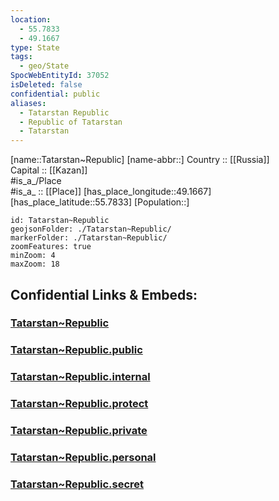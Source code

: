 ```yaml
---
location:
  - 55.7833
  - 49.1667
type: State
tags:
  - geo/State
SpocWebEntityId: 37052
isDeleted: false
confidential: public
aliases:
  - Tatarstan Republic
  - Republic of Tatarstan 
  - Tatarstan 
---
```

[name::Tatarstan~Republic] 
[name-abbr::] 
Country :: [[Russia]]  
Capital :: [[Kazan]]  
#is_a_/Place  
#is_a_ :: [[Place]] 
[has_place_longitude::49.1667] 
[has_place_latitude::55.7833] 
[Population::] 



```leaflet
id: Tatarstan~Republic
geojsonFolder: ./Tatarstan~Republic/
markerFolder: ./Tatarstan~Republic/
zoomFeatures: true 
minZoom: 4 
maxZoom: 18
```


## Confidential Links & Embeds: 

### [Tatarstan~Republic](/_Standards/Earth/Continent/Europe/Europe~East/Russia/Russia~Volga/Tatarstan~Republic.md) 

### [Tatarstan~Republic.public](/_public/Earth/Continent/Europe/Europe~East/Russia/Russia~Volga/Tatarstan~Republic.public.md) 

### [Tatarstan~Republic.internal](/_internal/Earth/Continent/Europe/Europe~East/Russia/Russia~Volga/Tatarstan~Republic.internal.md) 

### [Tatarstan~Republic.protect](/_protect/Earth/Continent/Europe/Europe~East/Russia/Russia~Volga/Tatarstan~Republic.protect.md) 

### [Tatarstan~Republic.private](/_private/Earth/Continent/Europe/Europe~East/Russia/Russia~Volga/Tatarstan~Republic.private.md) 

### [Tatarstan~Republic.personal](/_personal/Earth/Continent/Europe/Europe~East/Russia/Russia~Volga/Tatarstan~Republic.personal.md) 

### [Tatarstan~Republic.secret](/_secret/Earth/Continent/Europe/Europe~East/Russia/Russia~Volga/Tatarstan~Republic.secret.md)

